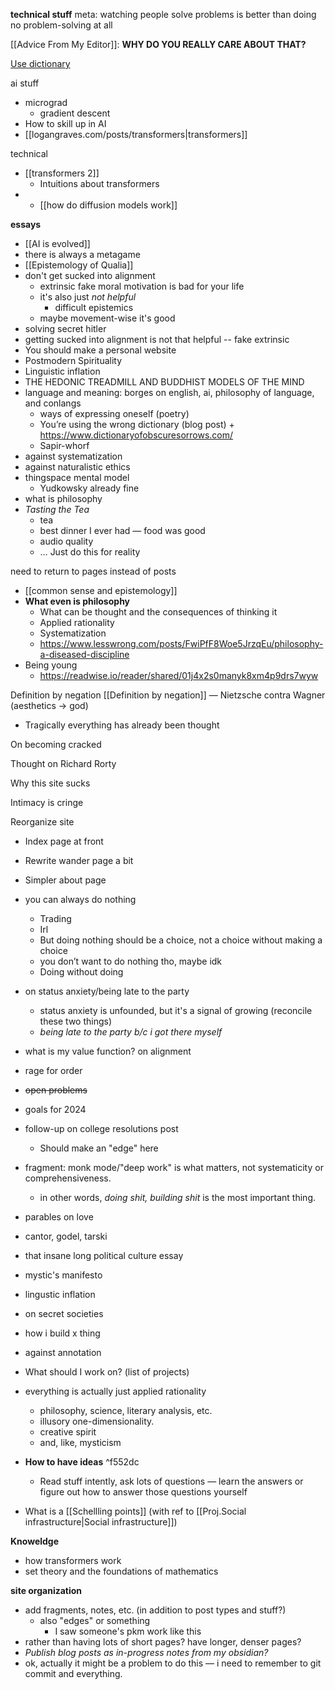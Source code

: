 **technical stuff** 
meta: watching people solve problems is better than doing no problem-solving at all

[[Advice From My Editor]]: **WHY DO YOU REALLY CARE ABOUT THAT?**

[Use dictionary](https://web.archive.org/web/20160108161120/http://machaut.uchicago.edu:80/websters)

ai stuff
- micrograd
	- gradient descent
- How to skill up in AI
- [[logangraves.com/posts/transformers|transformers]]

technical
- [[transformers 2]]
	- Intuitions about transformers
- - [[how do diffusion models work]]

**essays**
- [[AI is evolved]]
- there is always a metagame
- [[Epistemology of Qualia]]
- don't get sucked into alignment
	- extrinsic fake moral motivation is bad for your life
	- it's also just *not helpful*
		- difficult epistemics 
	- maybe movement-wise it's good
- solving secret hitler
- getting sucked into alignment is not that helpful -- fake extrinsic
- You should make a personal website
- Postmodern Spirituality
- Linguistic inflation
- THE HEDONIC TREADMILL AND BUDDHIST MODELS OF THE MIND
- language and meaning: borges on english, ai, philosophy of language, and conlangs
	- ways of expressing oneself (poetry)
	- You’re using the wrong dictionary (blog post) + https://www.dictionaryofobscuresorrows.com/
	- Sapir-whorf
- against systematization
- against naturalistic ethics
- thingspace mental model
	- Yudkowsky already fine
- what is philosophy
- *Tasting the Tea*
	- tea
	- best dinner I ever had — food was good 
	- audio quality
	- … Just do this for reality

need to return to pages instead of posts
- [[common sense and epistemology]]
- **What even is philosophy**
	- What can be thought and the consequences of thinking it
	- Applied rationality
	- Systematization
	- https://www.lesswrong.com/posts/FwiPfF8Woe5JrzqEu/philosophy-a-diseased-discipline
- Being young
	- https://readwise.io/reader/shared/01j4x2s0manyk8xm4p9drs7wyw


Definition by negation [[Definition by negation]] — Nietzsche contra Wagner (aesthetics → god)

- Tragically everything has already been thought 


On becoming cracked

Thought on Richard Rorty

Why this site sucks

Intimacy is cringe

  

  

Reorganize site

- Index page at front
- Rewrite wander page a bit
- Simpler about page

- you can always do nothing
	- Trading
	- Irl
	- But doing nothing should be a choice, not a choice without making a choice 
	- you don’t want to do nothing tho, maybe idk
	- Doing without doing 


- on status anxiety/being late to the party
	- status anxiety is unfounded, but it's a signal of growing (reconcile these two things) 
	- *being late to the party b/c i got there myself*
- what is my value function? on alignment
- rage for order
- ~~open problems~~
- goals for 2024
- follow-up on college resolutions post
	- Should make an "edge" here
- fragment: monk mode/"deep work" is what matters, not systematicity or comprehensiveness. 
	- in other words, *doing shit,* *building shit* is the most important thing.
- parables on love
- cantor, godel, tarski
- that insane long political culture essay
- mystic's manifesto
- lingustic inflation
- on secret societies
- how i build x thing
- against annotation
- What should I work on? (list of projects)
- everything is actually just applied rationality
	- philosophy, science, literary analysis, etc.
	- illusory one-dimensionality. 
	- creative spirit
	- and, like, mysticism
- **How to have ideas** ^f552dc
	- Read stuff intently, ask lots of questions — learn the answers or figure out how to answer those questions yourself 
- What is a [[Schellling points]] (with ref to [[Proj.Social infrastructure|Social infrastructure]])


**Knoweldge**
- how transformers work
- set theory and the foundations of mathematics


**site organization**
- add fragments, notes, etc. (in addition to post types and stuff?)
	- also "edges" or something
		- I saw someone's pkm work like this
- rather than having lots of short pages? have longer, denser pages?
- *Publish blog posts as in-progress notes from my obsidian?*
- ok, actually it might be a problem to do this — i need to remember to git commit and everything.
